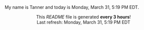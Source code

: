 My name is Tanner and today is Monday, March 31, 5:19 PM EDT.

<p align="center">This <i>README</i> file is generated <b>every 3 hours</b>!</br>Last refresh: Monday, March 31, 5:19 PM EDT<br /></p>
